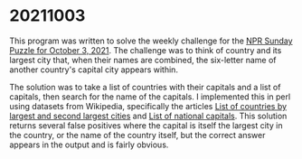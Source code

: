 # 20211003

This program was written to solve the weekly challenge for the [NPR Sunday Puzzle for October 3, 2021](https://www.npr.org/2021/10/03/1042727963/sunday-puzzle-categorically-correct). The challenge was to think of country and its largest city that, when their names are combined, the six-letter name of another country's capital city appears within.

The solution was to take a list of countries with their capitals and a list of capitals, then search for the name of the capitals. I implemented this in perl using datasets from Wikipedia, specifically the articles [List of countries by largest and second largest cities](https://en.wikipedia.org/wiki/List_of_countries_by_largest_and_second_largest_cities) and [List of national capitals](https://en.wikipedia.org/wiki/List_of_national_capitals). This solution returns several false positives where the capital is itself the largest city in the country, or the name of the country itself, but the correct answer appears in the output and is fairly obvious.

